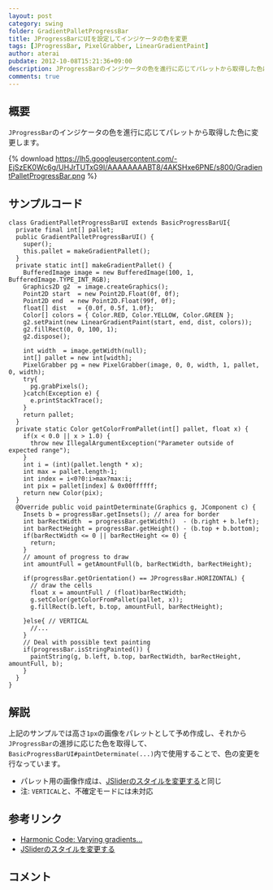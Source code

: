 ```yaml
---
layout: post
category: swing
folder: GradientPalletProgressBar
title: JProgressBarにUIを設定してインジケータの色を変更
tags: [JProgressBar, PixelGrabber, LinearGradientPaint]
author: aterai
pubdate: 2012-10-08T15:21:36+09:00
description: JProgressBarのインジケータの色を進行に応じてパレットから取得した色に変更します。
comments: true
---
```

## 概要
`JProgressBar`のインジケータの色を進行に応じてパレットから取得した色に変更します。

{% download https://lh5.googleusercontent.com/-EjSzEK0Wc6g/UHJrTUTxG9I/AAAAAAAABT8/4AKSHxe6PNE/s800/GradientPalletProgressBar.png %}

## サンプルコード
<pre class="prettyprint"><code>class GradientPalletProgressBarUI extends BasicProgressBarUI{
  private final int[] pallet;
  public GradientPalletProgressBarUI() {
    super();
    this.pallet = makeGradientPallet();
  }
  private static int[] makeGradientPallet() {
    BufferedImage image = new BufferedImage(100, 1, BufferedImage.TYPE_INT_RGB);
    Graphics2D g2  = image.createGraphics();
    Point2D start  = new Point2D.Float(0f, 0f);
    Point2D end  = new Point2D.Float(99f, 0f);
    float[] dist   = {0.0f, 0.5f, 1.0f};
    Color[] colors = { Color.RED, Color.YELLOW, Color.GREEN };
    g2.setPaint(new LinearGradientPaint(start, end, dist, colors));
    g2.fillRect(0, 0, 100, 1);
    g2.dispose();

    int width  = image.getWidth(null);
    int[] pallet = new int[width];
    PixelGrabber pg = new PixelGrabber(image, 0, 0, width, 1, pallet, 0, width);
    try{
      pg.grabPixels();
    }catch(Exception e) {
      e.printStackTrace();
    }
    return pallet;
  }
  private static Color getColorFromPallet(int[] pallet, float x) {
    if(x &lt; 0.0 || x &gt; 1.0) {
      throw new IllegalArgumentException("Parameter outside of expected range");
    }
    int i = (int)(pallet.length * x);
    int max = pallet.length-1;
    int index = i&lt;0?0:i&gt;max?max:i;
    int pix = pallet[index] &amp; 0x00ffffff;
    return new Color(pix);
  }
  @Override public void paintDeterminate(Graphics g, JComponent c) {
    Insets b = progressBar.getInsets(); // area for border
    int barRectWidth  = progressBar.getWidth()  - (b.right + b.left);
    int barRectHeight = progressBar.getHeight() - (b.top + b.bottom);
    if(barRectWidth &lt;= 0 || barRectHeight &lt;= 0) {
      return;
    }
    // amount of progress to draw
    int amountFull = getAmountFull(b, barRectWidth, barRectHeight);

    if(progressBar.getOrientation() == JProgressBar.HORIZONTAL) {
      // draw the cells
      float x = amountFull / (float)barRectWidth;
      g.setColor(getColorFromPallet(pallet, x));
      g.fillRect(b.left, b.top, amountFull, barRectHeight);

    }else{ // VERTICAL
      //...
    }
    // Deal with possible text painting
    if(progressBar.isStringPainted()) {
      paintString(g, b.left, b.top, barRectWidth, barRectHeight, amountFull, b);
    }
  }
}
</code></pre>

## 解説
上記のサンプルでは高さ`1px`の画像をパレットとして予め作成し、それから`JProgressBar`の進捗に応じた色を取得して、`BasicProgressBarUI#paintDeterminate(...)`内で使用することで、色の変更を行なっています。

- パレット用の画像作成は、[JSliderのスタイルを変更する](http://ateraimemo.com/Swing/GradientTrackSlider.html)と同じ
- 注: `VERTICAL`と、不確定モードには未対応

<!-- dummy comment line for breaking list -->

## 参考リンク
- [Harmonic Code: Varying gradients...](http://harmoniccode.blogspot.jp/2011/05/varying-gradients.html)
- [JSliderのスタイルを変更する](http://ateraimemo.com/Swing/GradientTrackSlider.html)

<!-- dummy comment line for breaking list -->

## コメント
